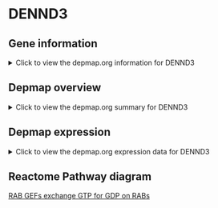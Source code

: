 <h1>DENND3</h1>

<h2>Gene information</h2>
<details>
  <summary>Click to view the depmap.org information for DENND3</summary>
  <iframe src="https://depmap.org/portal/gene/DENND3?tab=about" style="border:none;width:100%;height:800px"></iframe>
</details>

<h2>Depmap overview</h2>
<details>
  <summary>Click to view the depmap.org summary for DENND3</summary>
  <iframe src="https://depmap.org/portal/gene/DENND3?tab=overview" style="border:none;width:100%;height:800px"></iframe>
</details>

<h2>Depmap expression</h2>
<details>
  <summary>Click to view the depmap.org expression data for DENND3</summary>
  <iframe src="https://depmap.org/portal/gene/DENND3?tab=characterization" style="border:none;width:100%;height:800px"></iframe>
</details>



<h2>Reactome Pathway diagram</h2>
<a href="https://reactome.org/PathwayBrowser/#/R-HSA-8876198" target="_BLANK">RAB GEFs exchange GTP for GDP on RABs</a>



